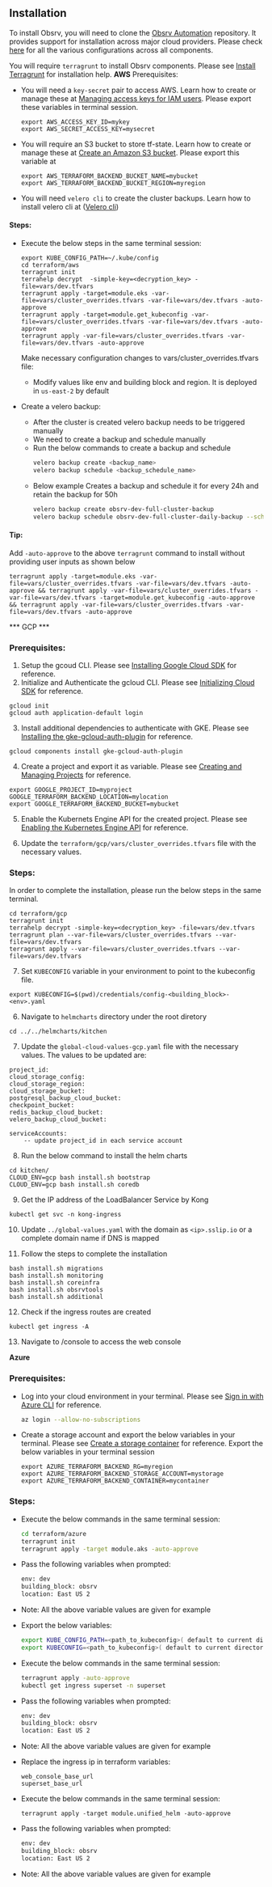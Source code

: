 ## Installation
To install Obsrv, you will need to clone the [Obsrv Automation](https://github.com/Sunbird-Obsrv/obsrv-automation) repository. It provides support for installation across major cloud providers. Please check [here](#configurations) for all the various configurations across all components.

You will require `terragrunt` to install Obsrv components. Please see [Install Terragrunt](https://terragrunt.gruntwork.io/docs/getting-started/install/) for installation help.
**AWS**
Prerequisites:
- You will need a `key-secret` pair to access AWS. Learn how to create or manage these at [Managing access keys for IAM users](https://docs.aws.amazon.com/IAM/latest/UserGuide/id_credentials_access-keys.html). Please export these variables in terminal session.
    ```
    export AWS_ACCESS_KEY_ID=mykey
    export AWS_SECRET_ACCESS_KEY=mysecret
    ```
- You will require an S3 bucket to store tf-state. Learn how to create or manage these at [Create an Amazon S3 bucket](https://docs.aws.amazon.com/transfer/latest/userguide/requirements-S3.html). Please export this variable at
    ```
    export AWS_TERRAFORM_BACKEND_BUCKET_NAME=mybucket
    export AWS_TERRAFORM_BACKEND_BUCKET_REGION=myregion
    ```
- You will need `velero cli` to create the cluster backups. Learn how to install velero cli at ([Velero cli](https://velero.io/docs/v1.3.0/velero-install/))

#### Steps:
* Execute the below steps in the same terminal session:
    ```
    export KUBE_CONFIG_PATH=~/.kube/config
    cd terraform/aws
    terragrunt init
    terrahelp decrypt  -simple-key=<decryption_key> -file=vars/dev.tfvars
    terragrunt apply -target=module.eks -var-file=vars/cluster_overrides.tfvars -var-file=vars/dev.tfvars -auto-approve
    terragrunt apply -target=module.get_kubeconfig -var-file=vars/cluster_overrides.tfvars -var-file=vars/dev.tfvars -auto-approve
    terragrunt apply -var-file=vars/cluster_overrides.tfvars -var-file=vars/dev.tfvars -auto-approve
    ```
    Make necessary configuration changes to vars/cluster_overrides.tfvars file:
    - Modify values like env and building block and region. It is deployed in `us-east-2` by default

* Create a velero backup:
    - After the cluster is created velero backup needs to be triggered manually
    - We need to create a backup and schedule manually
    - Run the below commands to create a backup and schedule
        ```bash
        velero backup create <backup_name>
        velero backup schedule <backup_schedule_name>
        ```
    - Below example Creates a backup and schedule it for every 24h and retain the backup for 50h
        ```bash
        velero backup create obsrv-dev-full-cluster-backup
        velero backup schedule obsrv-dev-full-cluster-daily-backup --schedule="@every 24h" --ttl 50h0m0s
        ```


#### Tip:
Add `-auto-approve` to the above `terragrunt` command to install without providing user inputs as shown below
```
terragrunt apply -target=module.eks -var-file=vars/cluster_overrides.tfvars -var-file=vars/dev.tfvars -auto-approve && terragrunt apply -var-file=vars/cluster_overrides.tfvars -var-file=vars/dev.tfvars -target=module.get_kubeconfig -auto-approve && terragrunt apply -var-file=vars/cluster_overrides.tfvars -var-file=vars/dev.tfvars -auto-approve
```

*** GCP ***
### Prerequisites:
1. Setup the gcoud CLI. Please see [Installing Google Cloud SDK](https://cloud.google.com/sdk/docs/install) for reference.
2. Initialize and Authenticate the gcloud CLI. Please see [Initializing Cloud SDK](https://cloud.google.com/sdk/docs/initializing) for reference.

```
gcloud init
gcloud auth application-default login
```

3. Install additional dependencies to authenticate with GKE. Please see [Installing the gke-gcloud-auth-plugin](https://cloud.google.com/kubernetes-engine/docs/how-to/cluster-access-for-kubectl) for reference.

```
gcloud components install gke-gcloud-auth-plugin
```

4. Create a project and export it as variable. Please see [Creating and Managing Projects](https://cloud.google.com/resource-manager/docs/creating-managing-projects) for reference.

```
export GOOGLE_PROJECT_ID=myproject
GOOGLE_TERRAFORM_BACKEND_LOCATION=mylocation
export GOOGLE_TERRAFORM_BACKEND_BUCKET=mybucket
```

5. Enable the Kubernets Engine API for the created project. Please see [Enabling the Kubernetes Engine API](https://cloud.google.com/kubernetes-engine/docs/how-to/creating-a-zonal-cluster#enable-api) for reference.


6. Update the `terraform/gcp/vars/cluster_overrides.tfvars` file with the necessary values.


### Steps:
In order to complete the installation, please run the below steps in the same terminal.
```
cd terraform/gcp
terragrunt init
terrahelp decrypt -simple-key=<decryption_key> -file=vars/dev.tfvars
terragrunt plan --var-file=vars/cluster_overrides.tfvars --var-file=vars/dev.tfvars
terragrunt apply --var-file=vars/cluster_overrides.tfvars --var-file=vars/dev.tfvars
```

7. Set `KUBECONFIG` variable in your environment to point to the kubeconfig file.

```
export KUBECONFIG=$(pwd)/credentials/config-<building_block>-<env>.yaml
```


6. Navigate to `helmcharts` directory under the root diretory

```
cd ../../helmcharts/kitchen
```

7. Update the `global-cloud-values-gcp.yaml` file with the necessary values. The values to be updated are:
```
project_id:
cloud_storage_config:
cloud_storage_region:
cloud_storage_bucket:
postgresql_backup_cloud_bucket:
checkpoint_bucket:
redis_backup_cloud_bucket:
velero_backup_cloud_bucket:

serviceAccounts:
    -- update project_id in each service account
```

8. Run the below command to install the helm charts

```
cd kitchen/
CLOUD_ENV=gcp bash install.sh bootstrap
CLOUD_ENV=gcp bash install.sh coredb
```

9. Get the IP address of the LoadBalancer Service by Kong

```
kubectl get svc -n kong-ingress
```

10. Update `../global-values.yaml` with the domain as `<ip>.sslip.io` or a complete domain name if DNS is mapped

11. Follow the steps to complete the installation

```
bash install.sh migrations
bash install.sh monitoring
bash install.sh coreinfra
bash install.sh obsrvtools
bash install.sh additional
```

12. Check if the ingress routes are created

```
kubectl get ingress -A
```

13. Navigate to <domain>/console to access the web console


**Azure**
### Prerequisites:
* Log into your cloud environment in your terminal. Please see [Sign in with Azure CLI](https://learn.microsoft.com/en-us/cli/azure/authenticate-azure-cli) for reference.
    ``` bash
    az login --allow-no-subscriptions
    ```
* Create a storage account and export the below variables in your terminal. Please see [Create a storage container](https://learn.microsoft.com/en-us/azure/storage/common/storage-account-create?toc=/azure/storage/blobs/toc.json) for reference. Export the below variables in your terminal session
    ```
    export AZURE_TERRAFORM_BACKEND_RG=myregion
    export AZURE_TERRAFORM_BACKEND_STORAGE_ACCOUNT=mystorage
    export AZURE_TERRAFORM_BACKEND_CONTAINER=mycontainer
    ```
### Steps:
* Execute the below commands in the same terminal session:
    ```bash
    cd terraform/azure
    terragrunt init
    terragrunt apply -target module.aks -auto-approve
    ```
* Pass the following variables when prompted:
    ```bash
    env: dev
    building_block: obsrv
    location: East US 2
    ```
- Note:  All the above variable values are given for example
* Export the below variables:
    ``` bash
    export KUBE_CONFIG_PATH=<path_to_kubeconfig>( default to current directory)
    export KUBECONFIG=<path_to_kubeconfig>( default to current directory)
    ```
* Execute the below commands in the same terminal session:
    ``` bash
    terragrunt apply -auto-approve
    kubectl get ingress superset -n superset
    ```
* Pass the following variables when prompted:
    ```bash
    env: dev
    building_block: obsrv
    location: East US 2
    ```
- Note:  All the above variable values are given for example
* Replace the ingress ip in terraform variables:
    ```
    web_console_base_url
    superset_base_url
    ```
* Execute the below commands in the same terminal session:
    ```
    terragrunt apply -target module.unified_helm -auto-approve
    ```
* Pass the following variables when prompted:
    ```bash
    env: dev
    building_block: obsrv
    location: East US 2
    ```
- Note:  All the above variable values are given for example